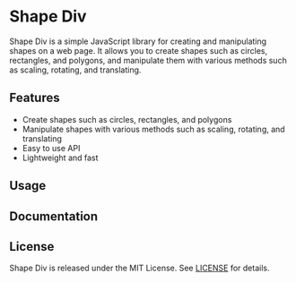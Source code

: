 # Shape Div

Shape Div is a simple JavaScript library for creating and manipulating shapes on a web page. It allows you to create shapes such as circles, rectangles, and polygons, and manipulate them with various methods such as scaling, rotating, and translating.

## Features

- Create shapes such as circles, rectangles, and polygons
- Manipulate shapes with various methods such as scaling, rotating, and translating
- Easy to use API
- Lightweight and fast


## Usage


## Documentation



## License

Shape Div is released under the MIT License. See [LICENSE](LICENSE) for details.